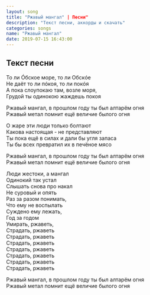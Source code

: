 ```yaml
---
layout: song
title: "Ржавый мангал" | Песни"
description: "Текст песни, аккорды и скачать"
categories: songs
name: "Ржавый мангал"
date: 2019-07-15 16:43:00
---
```



## Текст песни  

То ли Óбское море, то ли Обскóе  
Не даёт то ли пóкоя, то ли покóя  
А пока слоупокаю там, возле моря,  
Грудой ты одинокою жаждешь покоя  

Ржавый мангал, в прошлом году ты был алтарём огня  
Ржавый метал помнит ещё величие былого огня  

О жаре эти люди только болтают  
Какова настоящая - не представляют  
Ты пока ещё в силах и дали бы угля запаса  
Ты бы всех превратил их в печёное мясо  

Ржавый мангал, в прошлом году ты был алтарём огня  
Ржавый метал помнит ещё величие былого огня  

Люди жестоки, а мангал  
Одинокий так устал  
Слышать снова про накал  
Не суровый и опять  
Раз за разом понимать,  
Что ему не воспылать  
Суждено ему лежать,  
Год за годом  
Умирать, ржаветь,  
Страдать, ржаветь  
Страдать, ржаветь  
Страдать, ржаветь  
Страдать, ржаветь  
Страдать, ржаветь  
Страдать, ржаветь  
Страдать, ржаветь  

Ржавый мангал, в прошлом году ты был алтарём огня  
Ржавый метал помнит ещё величие былого огня  

